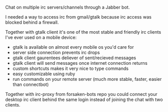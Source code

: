 Chat on multiple irc servers/channels through a Jabber bot.

I needed a way to access irc from gmail/gtalk because irc access was blocked behind a firewall.

Together with gtalk client it's one of the most stable and friendly irc clients I've ever used on a mobile device:

* gtalk is available on almost every mobile os you'd care for
* server side connection prevents irc drops
* gtalk client gaurentees deliever of sent/recieved messages
* gtalk client will send messages once internet connection returns
* custom shortcuts makes it very nice to type commands
* easy customizable using ruby
* run commands on your remote server (much more stable, faster, easier than connectbot)

Together with irc-proxy from forsaken-bots repo you could connect your desktop irc client behind the same login instead of joining the chat with two clients.
